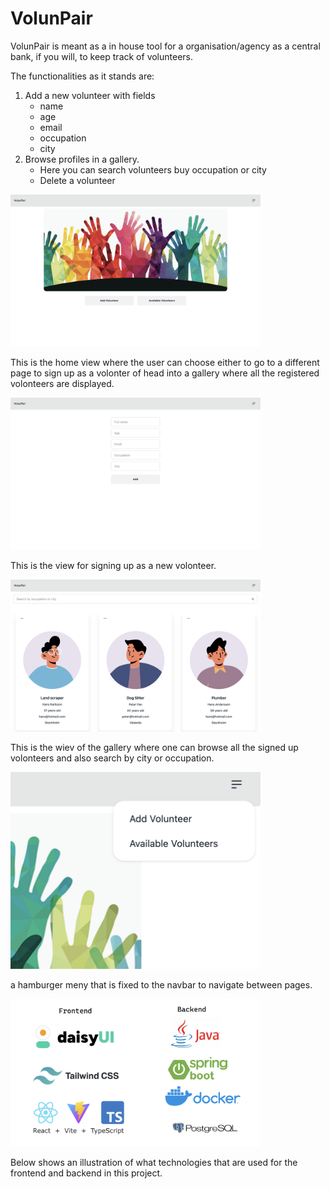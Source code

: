 
# VolunPair 


VolunPair is meant as a in house tool for a organisation/agency as a central bank, if you will, to keep track of volunteers. 

The functionalities as it stands are:

1) Add a new volunteer with fields 
	- name
	- age
	- email
	- occupation
	- city
2) Browse profiles in a gallery.
	- Here you can search volunteers buy occupation or city
	- Delete a volunteer


<img src="./assets/home-view.png" alt="./assets/home-view.png" width="400"/>

This is the home view where the user can choose either to go to a different page to sign up as a volonter
of head into a gallery where all the registered volonteers are displayed.


<img src="./assets/signup.png" alt="./assets/signup.png" width="400"/>

This is the view for signing up as a new volonteer.


<img src="./assets/gallery.png" alt="./assets/gallery.png" width="400"/>

This is the wiev of the gallery where one can browse all the signed up volonteers and also search by city or occupation.

<img src="./assets/hamburger_meny.png" alt="./assets/hamburger_meny.png" width="400"/>

a hamburger meny that is fixed to the navbar to navigate between pages.


<img src="./assets/techstack.png" alt="./assets/techstack.png" width="400"/>

Below shows an illustration of what technologies that are used for the frontend and backend in this project.



